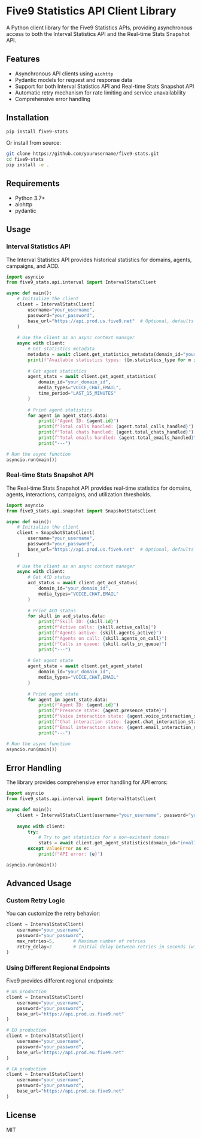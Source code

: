 # Five9 Statistics API Client Library

A Python client library for the Five9 Statistics APIs, providing asynchronous access to both the Interval Statistics API and the Real-time Stats Snapshot API.

## Features

- Asynchronous API clients using `aiohttp`
- Pydantic models for request and response data
- Support for both Interval Statistics API and Real-time Stats Snapshot API
- Automatic retry mechanism for rate limiting and service unavailability
- Comprehensive error handling

## Installation

```bash
pip install five9-stats
```

Or install from source:

```bash
git clone https://github.com/yourusername/five9-stats.git
cd five9-stats
pip install -e .
```

## Requirements

- Python 3.7+
- aiohttp
- pydantic

## Usage

### Interval Statistics API

The Interval Statistics API provides historical statistics for domains, agents, campaigns, and ACD.

```python
import asyncio
from five9_stats.api.interval import IntervalStatsClient

async def main():
    # Initialize the client
    client = IntervalStatsClient(
        username="your_username",
        password="your_password",
        base_url="https://api.prod.us.five9.net"  # Optional, defaults to US production
    )
    
    # Use the client as an async context manager
    async with client:
        # Get statistics metadata
        metadata = await client.get_statistics_metadata(domain_id="your_domain_id")
        print(f"Available statistics types: {[m.statistics_type for m in metadata.items]}")
        
        # Get agent statistics
        agent_stats = await client.get_agent_statistics(
            domain_id="your_domain_id",
            media_types="VOICE,CHAT,EMAIL",
            time_period="LAST_15_MINUTES"
        )
        
        # Print agent statistics
        for agent in agent_stats.data:
            print(f"Agent ID: {agent.id}")
            print(f"Total calls handled: {agent.total_calls_handled}")
            print(f"Total chats handled: {agent.total_chats_handled}")
            print(f"Total emails handled: {agent.total_emails_handled}")
            print("---")

# Run the async function
asyncio.run(main())
```

### Real-time Stats Snapshot API

The Real-time Stats Snapshot API provides real-time statistics for domains, agents, interactions, campaigns, and utilization thresholds.

```python
import asyncio
from five9_stats.api.snapshot import SnapshotStatsClient

async def main():
    # Initialize the client
    client = SnapshotStatsClient(
        username="your_username",
        password="your_password",
        base_url="https://api.prod.us.five9.net"  # Optional, defaults to US production
    )
    
    # Use the client as an async context manager
    async with client:
        # Get ACD status
        acd_status = await client.get_acd_status(
            domain_id="your_domain_id",
            media_types="VOICE,CHAT,EMAIL"
        )
        
        # Print ACD status
        for skill in acd_status.data:
            print(f"Skill ID: {skill.id}")
            print(f"Active calls: {skill.active_calls}")
            print(f"Agents active: {skill.agents_active}")
            print(f"Agents on call: {skill.agents_on_call}")
            print(f"Calls in queue: {skill.calls_in_queue}")
            print("---")
        
        # Get agent state
        agent_state = await client.get_agent_state(
            domain_id="your_domain_id",
            media_types="VOICE,CHAT,EMAIL"
        )
        
        # Print agent state
        for agent in agent_state.data:
            print(f"Agent ID: {agent.id}")
            print(f"Presence state: {agent.presence_state}")
            print(f"Voice interaction state: {agent.voice_interaction_state}")
            print(f"Chat interaction state: {agent.chat_interaction_state}")
            print(f"Email interaction state: {agent.email_interaction_state}")
            print("---")

# Run the async function
asyncio.run(main())
```

## Error Handling

The library provides comprehensive error handling for API errors:

```python
import asyncio
from five9_stats.api.interval import IntervalStatsClient

async def main():
    client = IntervalStatsClient(username="your_username", password="your_password")
    
    async with client:
        try:
            # Try to get statistics for a non-existent domain
            stats = await client.get_agent_statistics(domain_id="invalid_domain_id")
        except ValueError as e:
            print(f"API error: {e}")

asyncio.run(main())
```

## Advanced Usage

### Custom Retry Logic

You can customize the retry behavior:

```python
client = IntervalStatsClient(
    username="your_username",
    password="your_password",
    max_retries=5,       # Maximum number of retries
    retry_delay=2        # Initial delay between retries in seconds (will use exponential backoff)
)
```

### Using Different Regional Endpoints

Five9 provides different regional endpoints:

```python
# US production
client = IntervalStatsClient(
    username="your_username",
    password="your_password",
    base_url="https://api.prod.us.five9.net"
)

# EU production
client = IntervalStatsClient(
    username="your_username",
    password="your_password",
    base_url="https://api.prod.eu.five9.net"
)

# CA production
client = IntervalStatsClient(
    username="your_username",
    password="your_password",
    base_url="https://api.prod.ca.five9.net"
)
```

## License

MIT